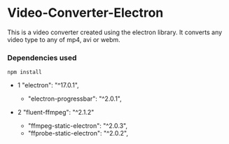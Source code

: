 # Video-Converter-Electron
This is a video converter created using the electron library. It converts any video type to any of mp4, avi or webm.
### Dependencies used
```npm install```

* 1 "electron": "^17.0.1",
    - "electron-progressbar": "^2.0.1",
    
* 2 "fluent-ffmpeg": "^2.1.2"
    - "ffmpeg-static-electron": "^2.0.3",
    - "ffprobe-static-electron": "^2.0.2",


